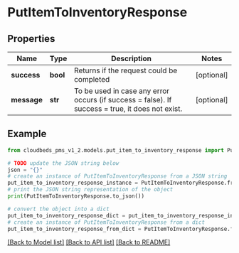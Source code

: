 # PutItemToInventoryResponse


## Properties

Name | Type | Description | Notes
------------ | ------------- | ------------- | -------------
**success** | **bool** | Returns if the request could be completed | [optional] 
**message** | **str** | To be used in case any error occurs (if success &#x3D; false). If success &#x3D; true, it does not exist. | [optional] 

## Example

```python
from cloudbeds_pms_v1_2.models.put_item_to_inventory_response import PutItemToInventoryResponse

# TODO update the JSON string below
json = "{}"
# create an instance of PutItemToInventoryResponse from a JSON string
put_item_to_inventory_response_instance = PutItemToInventoryResponse.from_json(json)
# print the JSON string representation of the object
print(PutItemToInventoryResponse.to_json())

# convert the object into a dict
put_item_to_inventory_response_dict = put_item_to_inventory_response_instance.to_dict()
# create an instance of PutItemToInventoryResponse from a dict
put_item_to_inventory_response_from_dict = PutItemToInventoryResponse.from_dict(put_item_to_inventory_response_dict)
```
[[Back to Model list]](../README.md#documentation-for-models) [[Back to API list]](../README.md#documentation-for-api-endpoints) [[Back to README]](../README.md)


